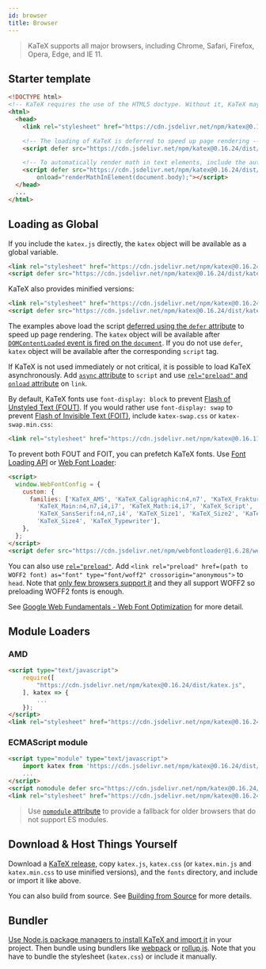 ```yaml
---
id: browser
title: Browser
---
```

> KaTeX supports all major browsers, including Chrome, Safari, Firefox, Opera, Edge, and IE 11.

## Starter template

```html
<!DOCTYPE html>
<!-- KaTeX requires the use of the HTML5 doctype. Without it, KaTeX may not render properly -->
<html>
  <head>
    <link rel="stylesheet" href="https://cdn.jsdelivr.net/npm/katex@0.16.24/dist/katex.min.css" integrity="sha384-tTgKLjMYmJr94v8qu2PE5MUGSMbyN2xiH266JUB3gpm8vnnJywd1dWSOEfrFz+YI" crossorigin="anonymous">

    <!-- The loading of KaTeX is deferred to speed up page rendering -->
    <script defer src="https://cdn.jsdelivr.net/npm/katex@0.16.24/dist/katex.min.js" integrity="sha384-MWNUH0WmtsYGhn2cbH6ELRCbf9LG3QDqCC+gqPB3IBNO35xjZK3Ejb6oONRpDbPg" crossorigin="anonymous"></script>

    <!-- To automatically render math in text elements, include the auto-render extension: -->
    <script defer src="https://cdn.jsdelivr.net/npm/katex@0.16.24/dist/contrib/auto-render.min.js" integrity="sha384-hCXGrW6PitJEwbkoStFjeJxv+fSOOQKOPbJxSfM6G5sWZjAyWhXiTIIAmQqnlLlh" crossorigin="anonymous"
        onload="renderMathInElement(document.body);"></script>
  </head>
  ...
</html>
```

## Loading as Global
If you include the `katex.js` directly, the `katex` object will be available as
a global variable.

```html
<link rel="stylesheet" href="https://cdn.jsdelivr.net/npm/katex@0.16.24/dist/katex.css" integrity="sha384-8DTgmeWGNGGkVTG/h1iMYurI5t7m+zataM1duDBZRXnD2UxM6Jn1CBVBsOafr7Ef" crossorigin="anonymous">
<script defer src="https://cdn.jsdelivr.net/npm/katex@0.16.24/dist/katex.js" integrity="sha384-Ll9brEQJjfdZpfGjG+ZGRs6e4V3KuDlLPKe2ejuItYL/FJBYTES7z+7FDh2fsb13" crossorigin="anonymous"></script>
```

KaTeX also provides minified versions:

```html
<link rel="stylesheet" href="https://cdn.jsdelivr.net/npm/katex@0.16.24/dist/katex.min.css" integrity="sha384-tTgKLjMYmJr94v8qu2PE5MUGSMbyN2xiH266JUB3gpm8vnnJywd1dWSOEfrFz+YI" crossorigin="anonymous">
<script defer src="https://cdn.jsdelivr.net/npm/katex@0.16.24/dist/katex.min.js" integrity="sha384-MWNUH0WmtsYGhn2cbH6ELRCbf9LG3QDqCC+gqPB3IBNO35xjZK3Ejb6oONRpDbPg" crossorigin="anonymous"></script>
```

The examples above load the script [deferred using the `defer` attribute](https://developer.mozilla.org/en/HTML/Element/script#Attributes)
to speed up page rendering. The `katex` object will be available after
[`DOMContentLoaded` event is fired on the `document`](https://developer.mozilla.org/ko/docs/Web/Reference/Events/DOMContentLoaded).
If you do not use `defer`, `katex` object will be available after the corresponding
`script` tag.

If KaTeX is not used immediately or not critical, it is possible to load KaTeX
asynchronously. Add [`async` attribute](https://developer.mozilla.org/en/HTML/Element/script#Attributes)
to `script` and use [`rel="preload"` and `onload` attribute](https://github.com/filamentgroup/loadCSS)
on `link`.

By default, KaTeX fonts use `font-display: block` to prevent
[Flash of Unstyled Text (FOUT)](https://css-tricks.com/fout-foit-foft/).
If you would rather use `font-display: swap` to prevent
[Flash of Invisible Text (FOIT)](https://css-tricks.com/fout-foit-foft/),
include `katex-swap.css` or `katex-swap.min.css`:

```html
<link rel="stylesheet" href="https://cdn.jsdelivr.net/npm/katex@0.16.11/dist/katex-swap.min.css" integrity="sha384-BOeBz8do6MyqL29GEdfRE4QpnXkZT1gm6U24snIZEDCLhc8wHmNIj6HwUs0tVDlJ" crossorigin="anonymous">
```

To prevent both FOUT and FOIT, you can prefetch KaTeX fonts.
Use [Font Loading API](https://developer.mozilla.org/en-US/docs/Web/API/CSS_Font_Loading_API)
or [Web Font Loader](https://github.com/typekit/webfontloader):

```html
<script>
  window.WebFontConfig = {
    custom: {
      families: ['KaTeX_AMS', 'KaTeX_Caligraphic:n4,n7', 'KaTeX_Fraktur:n4,n7',
        'KaTeX_Main:n4,n7,i4,i7', 'KaTeX_Math:i4,i7', 'KaTeX_Script',
        'KaTeX_SansSerif:n4,n7,i4', 'KaTeX_Size1', 'KaTeX_Size2', 'KaTeX_Size3',
        'KaTeX_Size4', 'KaTeX_Typewriter'],
    },
  };
</script>
<script defer src="https://cdn.jsdelivr.net/npm/webfontloader@1.6.28/webfontloader.js" integrity="sha256-4O4pS1SH31ZqrSO2A/2QJTVjTPqVe+jnYgOWUVr7EEc=" crossorigin="anonymous"></script>
```

You can also use [`rel="preload"`](https://developer.mozilla.org/en-US/docs/Web/HTML/Preloading_content).
Add `<link rel="preload" href=(path to WOFF2 font) as="font" type="font/woff2" crossorigin="anonymous">`
to `head`. Note that [only few browsers support it](https://caniuse.com/#feat=link-rel-preload)
and they all support WOFF2 so preloading WOFF2 fonts is enough.

See [Google Web Fundamentals - Web Font Optimization](https://developers.google.com/web/fundamentals/performance/optimizing-content-efficiency/webfont-optimization)
for more detail.

## Module Loaders
### AMD
```html
<script type="text/javascript">
    require([
        "https://cdn.jsdelivr.net/npm/katex@0.16.24/dist/katex.js",
    ], katex => {
        ...
    });
</script>
<link rel="stylesheet" href="https://cdn.jsdelivr.net/npm/katex@0.16.24/dist/katex.css" integrity="sha384-8DTgmeWGNGGkVTG/h1iMYurI5t7m+zataM1duDBZRXnD2UxM6Jn1CBVBsOafr7Ef" crossorigin="anonymous">
```

### ECMAScript module
```html
<script type="module" type="text/javascript">
    import katex from 'https://cdn.jsdelivr.net/npm/katex@0.16.24/dist/katex.mjs';
    ...
</script>
<script nomodule defer src="https://cdn.jsdelivr.net/npm/katex@0.16.24/dist/katex.js" integrity="sha384-Ll9brEQJjfdZpfGjG+ZGRs6e4V3KuDlLPKe2ejuItYL/FJBYTES7z+7FDh2fsb13" crossorigin="anonymous"></script>
<link rel="stylesheet" href="https://cdn.jsdelivr.net/npm/katex@0.16.24/dist/katex.css" integrity="sha384-8DTgmeWGNGGkVTG/h1iMYurI5t7m+zataM1duDBZRXnD2UxM6Jn1CBVBsOafr7Ef" crossorigin="anonymous">
```

> Use [`nomodule` attribute](https://developer.mozilla.org/en/HTML/Element/script#Attributes)
to provide a fallback for older browsers that do not support ES modules.

## Download & Host Things Yourself
Download a [KaTeX release](https://github.com/KaTeX/KaTeX/releases),
copy `katex.js`, `katex.css`
(or `katex.min.js` and `katex.min.css` to use minified versions),
and the `fonts` directory, and include or import it like above.

You can also build from source. See [Building from Source](node.md#building-from-source)
for more details.

## Bundler
[Use Node.js package managers to install KaTeX and import it](node.md) in your
project. Then bundle using bundlers like [webpack](https://webpack.js.org/) or
[rollup.js](https://rollupjs.org/). Note that you have to bundle the stylesheet
(`katex.css`) or include it manually.
